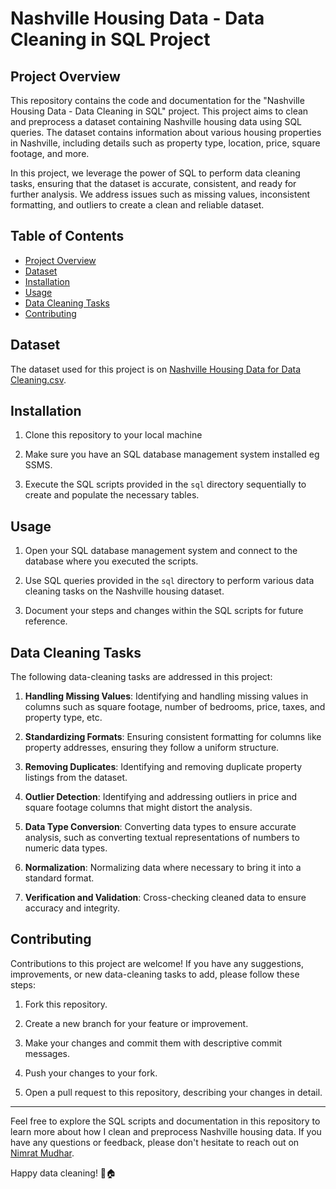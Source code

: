 # Nashville Housing Data - Data Cleaning in SQL Project

## Project Overview

This repository contains the code and documentation for the "Nashville Housing Data - Data Cleaning in SQL" project. This project aims to clean and preprocess a dataset containing Nashville housing data using SQL queries. The dataset contains information about various housing properties in Nashville, including details such as property type, location, price, square footage, and more.

In this project, we leverage the power of SQL to perform data cleaning tasks, ensuring that the dataset is accurate, consistent, and ready for further analysis. We address issues such as missing values, inconsistent formatting, and outliers to create a clean and reliable dataset.

## Table of Contents

- [Project Overview](#project-overview)
- [Dataset](#dataset)
- [Installation](#installation)
- [Usage](#usage)
- [Data Cleaning Tasks](#data-cleaning-tasks)
- [Contributing](#contributing)

## Dataset

The dataset used for this project is on [Nashville Housing Data for Data Cleaning.csv](https://github.com/NimratMudhar/Nashville-Housing-Data-Cleaning.sql/blob/main/Nashville%20Housing%20Data%20for%20Data%20Cleaning.csv).

## Installation

1. Clone this repository to your local machine
  
2. Make sure you have an SQL database management system installed eg SSMS.

3. Execute the SQL scripts provided in the `sql` directory sequentially to create and populate the necessary tables.

## Usage

1. Open your SQL database management system and connect to the database where you executed the scripts.

2. Use SQL queries provided in the `sql` directory to perform various data cleaning tasks on the Nashville housing dataset.

3. Document your steps and changes within the SQL scripts for future reference.

## Data Cleaning Tasks

The following data-cleaning tasks are addressed in this project:

1. **Handling Missing Values**: Identifying and handling missing values in columns such as square footage, number of bedrooms, price, taxes, and property type, etc.

2. **Standardizing Formats**: Ensuring consistent formatting for columns like property addresses, ensuring they follow a uniform structure.

3. **Removing Duplicates**: Identifying and removing duplicate property listings from the dataset.

4. **Outlier Detection**: Identifying and addressing outliers in price and square footage columns that might distort the analysis.

5. **Data Type Conversion**: Converting data types to ensure accurate analysis, such as converting textual representations of numbers to numeric data types.

6. **Normalization**: Normalizing data where necessary to bring it into a standard format.

7. **Verification and Validation**: Cross-checking cleaned data to ensure accuracy and integrity.

## Contributing

Contributions to this project are welcome! If you have any suggestions, improvements, or new data-cleaning tasks to add, please follow these steps:

1. Fork this repository.

2. Create a new branch for your feature or improvement.

3. Make your changes and commit them with descriptive commit messages.

4. Push your changes to your fork.

5. Open a pull request to this repository, describing your changes in detail.


---

Feel free to explore the SQL scripts and documentation in this repository to learn more about how I clean and preprocess Nashville housing data. If you have any questions or feedback, please don't hesitate to reach out on [Nimrat Mudhar](https://www.linkedin.com/in/nimrat-kaur-mudhar-2618a2263/).

Happy data cleaning! 🧹🏠
